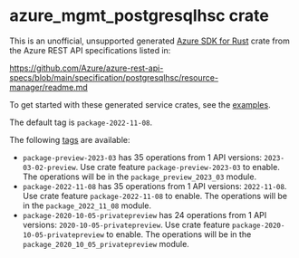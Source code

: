 # azure_mgmt_postgresqlhsc crate

This is an unofficial, unsupported generated [Azure SDK for Rust](https://github.com/Azure/azure-sdk-for-rust/tree/legacy) crate from the Azure REST API specifications listed in:

https://github.com/Azure/azure-rest-api-specs/blob/main/specification/postgresqlhsc/resource-manager/readme.md

To get started with these generated service crates, see the [examples](https://github.com/Azure/azure-sdk-for-rust/blob/legacy/services/README.md#examples).

The default tag is `package-2022-11-08`.

The following [tags](https://github.com/Azure/azure-sdk-for-rust/blob/legacy/services/tags.md) are available:

- `package-preview-2023-03` has 35 operations from 1 API versions: `2023-03-02-preview`. Use crate feature `package-preview-2023-03` to enable. The operations will be in the `package_preview_2023_03` module.
- `package-2022-11-08` has 35 operations from 1 API versions: `2022-11-08`. Use crate feature `package-2022-11-08` to enable. The operations will be in the `package_2022_11_08` module.
- `package-2020-10-05-privatepreview` has 24 operations from 1 API versions: `2020-10-05-privatepreview`. Use crate feature `package-2020-10-05-privatepreview` to enable. The operations will be in the `package_2020_10_05_privatepreview` module.